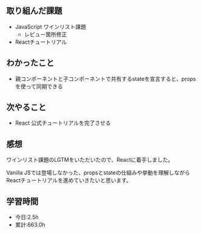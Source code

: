 ## 取り組んだ課題
- JavaScript ワインリスト課題
  - レビュー箇所修正
- Reactチュートリアル

## わかったこと
- 親コンポーネントと子コンポーネントで共有するstateを宣言すると、propsを使って同期できる

## 次やること
- React 公式チュートリアルを完了させる

## 感想
ワインリスト課題のLGTMをいただいたので、Reactに着手しました。

Vanilla JSでは登場しなかった、propsとstateの仕組みや挙動を理解しながらReactチュートリアルを進めていきたいと思います。

## 学習時間
- 今日:2.5h
- 累計:663.0h
